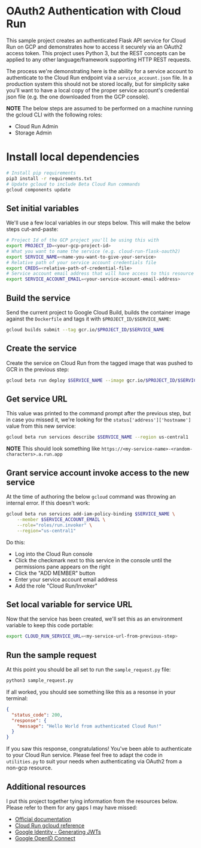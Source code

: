 # OAuth2 Authentication with Cloud Run
This sample project creates an authenticated Flask API service for Cloud Run on GCP and demonstrates
how to access it securely via an OAuth2 access token. This project uses Python 3, but the REST concepts can be applied to any other language/framework supporting HTTP REST requests. 

The process we're demonstrating here is the ability for a service account to authenticate to the Cloud Run endpoint via a `service_account.json` file. In a production system this should not be stored locally, but for simplicity sake you'll want to have a local copy of the proper service account's credential json file (e.g. the one downloaded from the GCP console).

**NOTE** The below steps are assumed to be performed on a machine running the gcloud CLI with the following roles:
* Cloud Run Admin
* Storage Admin

# Install local dependencies
```sh
# Install pip requirements
pip3 install -r requirements.txt
# Update gcloud to include Beta Cloud Run commands
gcloud components update
```

## Set initial variables
We'll use a few local variables in our steps below. This will make the below steps cut-and-paste:
```sh
# Project Id of the GCP project you'll be using this with
export PROJECT_ID=<your-gcp-project-id>
# What you want to name the service (e.g. cloud-run-flask-oauth2)
export SERVICE_NAME=<name-you-want-to-give-your-service>
# Relative path of your service account credentials file
export CREDS=<relative-path-of-credential-file>
# Service account email address that will have access to this resource
export SERVICE_ACCOUNT_EMAIL=<your-service-account-email-address>
```

## Build the service
Send the current project to Google Cloud Build, builds the container image against the `Dockerfile` and tags it with `$PROJECT_ID/$SERVICE_NAME`:
```sh
gcloud builds submit --tag gcr.io/$PROJECT_ID/$SERVICE_NAME
```

## Create the service
Create the service on Cloud Run from the tagged image that was pushed to GCR in the previous step:
```sh
gcloud beta run deploy $SERVICE_NAME --image gcr.io/$PROJECT_ID/$SERVICE_NAME --region us-central1 --quiet
```

## Get service URL
This value was printed to the command prompt after the previous step, but in case you missed it, we're looking for the `status['address']['hostname']` value from this new service:
```sh
gcloud beta run services describe $SERVICE_NAME --region us-central1
```
**NOTE** This should look something like `https://<my-service-name>-<random-characters>.a.run.app`

## Grant service account invoke access to the new service
At the time of authoring the below `gcloud` command was throwing an internal error. If this doesn't work:
```sh
gcloud beta run services add-iam-policy-binding $SERVICE_NAME \
    --member $SERVICE_ACCOUNT_EMAIL \
    --role="roles/run.invoker" \
    --region="us-central1"
```
Do this:
* Log into the Cloud Run console
* Click the checkmark next to this service in the console until the permissions pane appears on the right
* Click the "ADD MEMBER" button
* Enter your service account email address
* Add the role "Cloud Run/Invoker"

## Set local variable for service URL
Now that the service has been created, we'll set this as an environment variable to keep this code portable:
```sh
export CLOUD_RUN_SERVICE_URL=<my-service-url-from-previous-step>
```

## Run the sample request
At this point you should be all set to run the `sample_request.py` file:
```sh
python3 sample_request.py
```
If all worked, you should see something like this as a resonse in your terminal:
```json
{
  "status_code": 200,
  "response": {
    "message": "Hello World from authenticated Cloud Run!"
  }
}
```
If you saw this response, congratulations! You've been able to authenticate to your Cloud Run service. Please feel free to adapt the code in `utilities.py` to suit your needs when authenticating via OAuth2 from a non-gcp resource. 

## Additional resources
I put this project together tying information from the resources below. Please refer to them for any gaps I may have missed:
* [Official documentation](https://cloud.google.com/run/)
* [Cloud Run gcloud reference](https://cloud.google.com/sdk/gcloud/reference/beta/run/)
* [Google Identity - Generating JWTs](https://developers.google.com/identity/protocols/OAuth2ServiceAccount#jwt-auth)
* [Google OpenID Connect](https://developers.google.com/identity/protocols/OpenIDConnect)